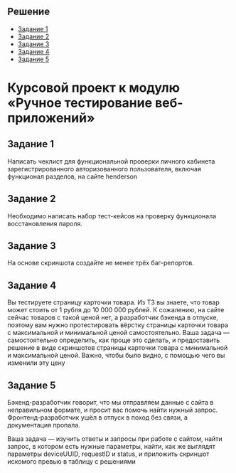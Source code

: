 ## Решение 
* [Задание 1](https://docs.google.com/spreadsheets/d/140Hj0jma7JRQF0f-hVno38F72juQ8SBB/edit?usp=sharing&ouid=110707624469790221700&rtpof=true&sd=true)
* [Задание 2](https://docs.google.com/spreadsheets/d/1qLVRoXtrej9M0J6GFiLQRkuJEUCkFefU/edit?usp=sharing&ouid=110707624469790221700&rtpof=true&sd=true)
* [Задание 3](https://docs.google.com/spreadsheets/d/166tdpnp7M26Bqy-fw6ZHzsTXJ9bA9V2v/edit?usp=sharing&ouid=110707624469790221700&rtpof=true&sd=true)
* [Задание 4](https://drive.google.com/drive/folders/18-W8Ch4kq1QoVKB92PrG5Ozn88HApMWe?usp=sharing)
* [Задание 5](https://drive.google.com/file/d/1Hofyf0NPrbnUJmRybTu9Nt8o7JNK2B8U/view?usp=sharing)

# Курсовой проект к модулю «Ручное тестирование веб-приложений»

## Задание 1
Написать чеклист для функциональной проверки личного кабинета зарегистрированного авторизованного пользователя, включая функционал разделов, на сайте henderson

## Задание 2
Необходимо написать набор тест-кейсов на проверку функционала восстановления пароля.

## Задание 3
На основе скриншота создайте не менее трёх баг-репортов.

## Задание 4
Вы тестируете страницу карточки товара. Из ТЗ вы знаете, что товар может стоить от 1 рубля до 10 000 000 рублей. К сожалению, на сайте сейчас товаров с такой ценой нет, а разработчик бэкенда в отпуске, поэтому вам нужно протестировать вёрстку страницы карточки товара с максимальной и минимальной ценой самостоятельно. Ваша задача — самостоятельно определить, как проще это сделать, и предоставить решение в виде скриншотов страницы карточки товара с минимальной и максимальной ценой. Важно, чтобы было видно, с помощью чего вы изменили эту цену 

## Задание 5
Бэкенд-разработчик говорит, что мы отправляем данные с сайта в неправильном формате, и просит вас помочь найти нужный запрос. Фронтенд-разработчик ушёл в отпуск в поход без связи, а документация пропала.

Ваша задача — изучить ответы и запросы при работе с сайтом, найти запрос, в котором есть нужные параметры, найти, как же выглядят параметры deviceUUID, requestID и status, и приложить скриншот искомого превью в таблицу с решениями




